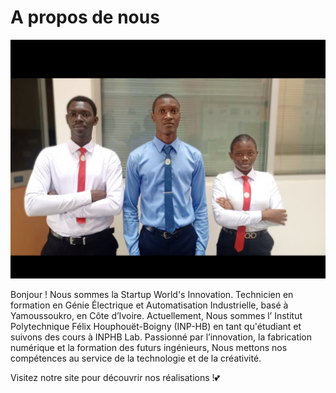 # A propos de nous

![Bonjour!](images/ton-image.jpg)

Bonjour ! Nous sommes la Startup World's Innovation. Technicien en formation  en Génie Électrique et Automatisation Industrielle, basé à Yamoussoukro, en Côte d’Ivoire. Actuellement, Nous sommes l’ Institut Polytechnique Félix Houphouët-Boigny (INP-HB) en tant qu'étudiant et suivons des cours à INPHB Lab. Passionné par l’innovation, la fabrication numérique et la formation des futurs ingénieurs, Nous mettons nos compétences au service de la technologie et de la créativité.

Visitez notre site pour découvrir nos réalisations !💕
